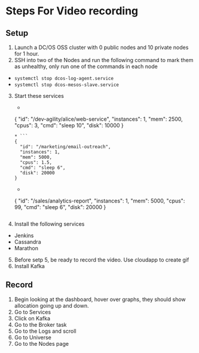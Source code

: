 # Steps For Video recording

## Setup
1. Launch a DC/OS OSS cluster with 0 public nodes and 10 private nodes for 1 hour.
2. SSH into two of the Nodes and run the following command to mark them as unhealthy, only run one of the commands in each node
  * `systemctl stop dcos-log-agent.service`
  * `systemctl stop dcos-mesos-slave.service`
3. Start these services
   * ```
   {
     "id": "/dev-agility/alice/web-service",
     "instances": 1,
     "mem": 2500,
     "cpus": 3,
     "cmd": "sleep 10",
     "disk": 10000
   }
   ```
   * ```
   {
     "id": "/marketing/email-outreach",
     "instances": 1,
     "mem": 5000,
     "cpus": 1.5,
     "cmd": "sleep 6",
     "disk": 20000
   }
   ```
   * ```
   {
     "id": "/sales/analytics-report",
     "instances": 1,
     "mem": 5000,
     "cpus": 99,
     "cmd": "sleep 6",
     "disk": 20000
   }
   ```
4. Install the following services
  * Jenkins
  * Cassandra
  * Marathon
5. Before setp 5, be ready to record the video. Use cloudapp to create gif
6. Install Kafka

## Record
1. Begin looking at the dashboard, hover over graphs, they should show allocation going up and down.
2. Go to Services
3. Click on Kafka
4. Go to the Broker task
5. Go to the Logs and scroll
6. Go to Universe
7. Go to the Nodes page
